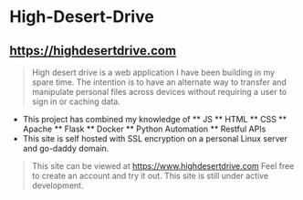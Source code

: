 # High-Desert-Drive
## https://highdesertdrive.com
> High desert drive is a web application I have been building in my spare time. The intention is to have an alternate way to transfer and manipulate personal files across devices without requiring a user to sign in or caching data.
* This project has combined my knowledge of
** JS
** HTML
** CSS
** Apache
** Flask
** Docker
** Python Automation
** Restful APIs
* This site is self hosted with SSL encryption on a personal Linux server and go-daddy domain.
> This site can be viewed at https://www.highdesertdrive.com
> Feel free to create an account and try it out.
> This site is still under active development.
